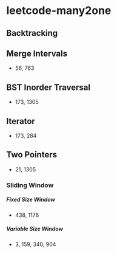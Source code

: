 # leetcode-many2one

## Backtracking

## Merge Intervals
- 56, 763
## BST Inorder Traversal
- 173, 1305
## Iterator
- 173, 284
## Two Pointers
- 21, 1305
### Sliding Window
##### Fixed Size Window
- 438, 1176 
##### Variable Size Window
- 3, 159, 340, 904

